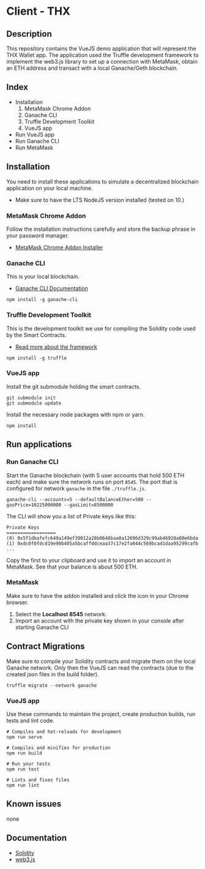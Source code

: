 # Client - THX

## Description
This repository contains the VueJS demo application that will represent the THX Wallet app. The application used the Truffle development framework to implement the web3.js library to set up a connection with MetaMask, obtain an ETH address and transact with a local Ganache/Geth blockchain.

## Index
* Installation
  1. MetaMask Chrome Addon
  2. Ganache CLI
  3. Truffle Development Toolkit
  4. VueJS app
* Run VueJS app
* Run Ganache CLI
* Run MetaMask

## Installation
You need to install these applications to simulate a decentralized blockchain application on your local machine.

* Make sure to have the LTS NodeJS version installed (tested on 10.)

### MetaMask Chrome Addon
Follow the installation instructions carefully and store the backup phrase in your password manager.

* [MetaMask Chrome Addon Installer](https://chrome.google.com/webstore/detail/metamask/nkbihfbeogaeaoehlefnkodbefgpgknn)

### Ganache CLI
This is your local blockchain.

* [Ganache CLI Documentation](https://github.com/trufflesuite/ganache-cli)

```
npm install -g ganache-cli
```

### Truffle Development Toolkit
This is the development toolkit we use for compiling the Solidity code used by the Smart Contracts.

* [Read more about the framework](https://github.com/trufflesuite/truffle)

```
npm install -g truffle
```

### VueJS app
Install the git submodule holding the smart contracts.
```
git submodule init
git submodule update
```
Install the necessary node packages with npm or yarn.
```
npm install
```

## Run applications

### Run Ganache CLI
Start the Ganache blockchain (with 5 user accounts that hold 500 ETH each) and make sure the network runs on port `8545`. The port that is configured for network `ganache` in the file `./truffle.js`.
```
ganache-cli --accounts=5 --defaultBalanceEther=500 --gasPrice=10225000000 --gasLimit=8500000
```

The CLI will show you a list of Private keys like this:
```
Private Keys
==================
(0) 0x5f1dbafefc649a149ef39012a28b0648baa0a12696d329c99ab46928a00e6bda
(1) 0xdc0f0fdcd19e90b405a5bcaffddceaa37c17e2fa044c569bca41daa95299cafb
...
```

Copy the first to your clipboard and use it to import an account in MetaMask. See that your balance is about 500 ETH.

### MetaMask
Make sure to have the addon installed and click the icon in your Chrome browser.

1. Select the **Localhost 8545** network.
2. Import an account with the private key shown in your console after starting Ganache CLI

## Contract Migrations
Make sure to compile your Solidity contracts and migrate them on the local Ganache network. Only then the VueJS can read the contracts (due to the created json files in the build folder).
```
truffle migrate --network ganache
```

### VueJS app
Use these commands to maintain the project, create production builds, run tests and lint code.

```
# Compiles and hot-reloads for development
npm run serve

# Compiles and minifies for production
npm run build

# Run your tests
npm run test

# Lints and fixes files
npm run lint
```

## Known issues
none

## Documentation

* [Solidity](https://solidity.readthedocs.io/en/v0.5.0/)
* [web3.js](https://web3js.readthedocs.io/en/1.0/)
